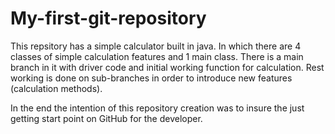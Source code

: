 # My-first-git-repository

This repsitory has a simple calculator built in java.
In which there are 4 classes of simple calculation features and 1 main class.
There is a main branch in it with driver code and initial working function for calculation.
Rest working is done on sub-branches in order to introduce new features (calculation methods).

In the end the intention of this repository creation was to insure the just getting start point on GitHub for the developer.
